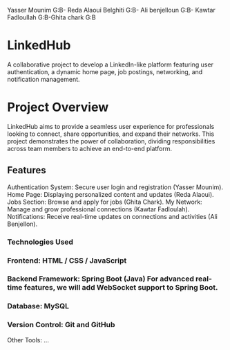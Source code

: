 Yasser Mounim G:B- Reda Alaoui Belghiti G:B- Ali benjelloun G:B- Kawtar Fadloullah G:B-Ghita chark G:B
# LinkedHub

A collaborative project to develop a LinkedIn-like platform featuring user authentication, a dynamic home page, job postings, networking, and notification management.

# Project Overview

LinkedHub aims to provide a seamless user experience for professionals looking to connect, share opportunities, and expand their networks. This project demonstrates the power of collaboration, dividing responsibilities across team members to achieve an end-to-end platform.

## Features

Authentication System: Secure user login and registration (Yasser Mounim).
Home Page: Displaying personalized content and updates (Reda Alaoui).
Jobs Section: Browse and apply for jobs (Ghita Chark).
My Network: Manage and grow professional connections (Kawtar Fadloulah).
Notifications: Receive real-time updates on connections and activities (Ali Benjellon).

### Technologies Used

### Frontend: HTML / CSS / JavaScript

### Backend Framework: Spring Boot (Java) For advanced real-time features, we will add WebSocket support to Spring Boot.

### Database: MySQL

### Version Control: Git and GitHub

Other Tools: ...  
